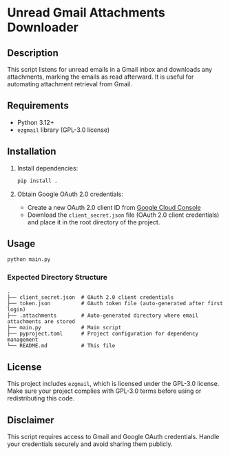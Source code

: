 # Unread Gmail Attachments Downloader

## Description

This script listens for unread emails in a Gmail inbox and downloads any attachments, marking the emails as read afterward. It is useful for automating attachment retrieval from Gmail.

## Requirements

- Python 3.12+
- `ezgmail` library (GPL-3.0 license)

## Installation

1. Install dependencies:

    ```sh
    pip install .
    ```

2. Obtain Google OAuth 2.0 credentials:
   - Create a new OAuth 2.0 client ID from [Google Cloud Console](https://console.cloud.google.com/)
   - Download the `client_secret.json` file (OAuth 2.0 client credentials) and place it in the root directory of the project.

## Usage

```sh
python main.py
```

### Expected Directory Structure

```text
.
├── client_secret.json  # OAuth 2.0 client credentials
├── token.json          # OAuth token file (auto-generated after first login)
├── .attachments        # Auto-generated directory where email attachments are stored
├── main.py             # Main script
├── pyproject.toml      # Project configuration for dependency management
└── README.md           # This file
```

## License

This project includes `ezgmail`, which is licensed under the GPL-3.0 license. Make sure your project complies with GPL-3.0 terms before using or redistributing this code.

## Disclaimer

This script requires access to Gmail and Google OAuth credentials. Handle your credentials securely and avoid sharing them publicly.
